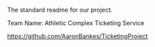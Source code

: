 The standard readme for our project. 

Team Name: Athletic Complex Ticketing Service

https://github.com/AaronBankes/TicketingProject
